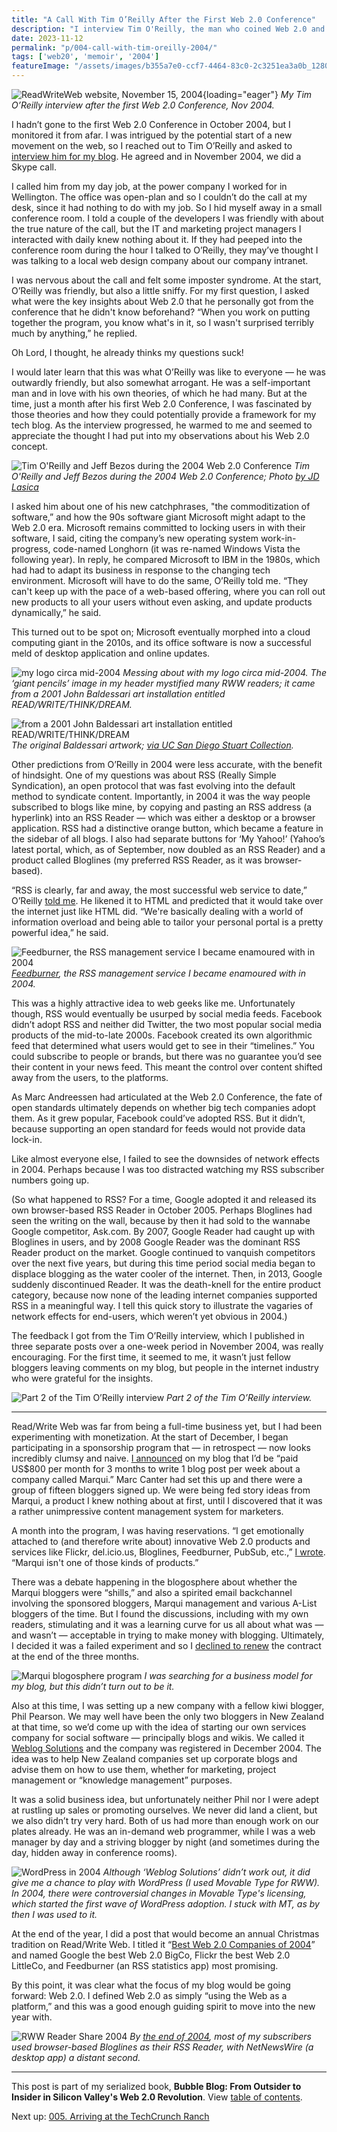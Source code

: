 ```yaml
---
title: "A Call With Tim O’Reilly After the First Web 2.0 Conference"
description: "I interview Tim O'Reilly, the man who coined Web 2.0 and a key Silicon Valley figure, but I wonder if he thinks my questions suck; also, I begin experimenting with earning money from blogging."
date: 2023-11-12
permalink: "p/004-call-with-tim-oreilly-2004/"
tags: ['web20', 'memoir', '2004']
featureImage: "/assets/images/b355a7e0-ccf7-4464-83c0-2c3251ea3a0b_1280x720.jpg"
---
```


![ReadWriteWeb website, November 15, 2004](/assets/images/b355a7e0-ccf7-4464-83c0-2c3251ea3a0b_1514x1126.jpg){loading="eager"}
*My Tim O’Reilly interview after the first Web 2.0 Conference, Nov 2004.*

I hadn’t gone to the first Web 2.0 Conference in October 2004, but I monitored it from afar. I was intrigued by the potential start of a new movement on the web, so I reached out to Tim O’Reilly and asked to [interview him for my blog](https://web.archive.org/web/20041116101331/http://www.readwriteweb.com/archives/002434.php). He agreed and in November 2004, we did a Skype call.

I called him from my day job, at the power company I worked for in Wellington. The office was open-plan and so I couldn’t do the call at my desk, since it had nothing to do with my job. So I hid myself away in a small conference room. I told a couple of the developers I was friendly with about the true nature of the call, but the IT and marketing project managers I interacted with daily knew nothing about it. If they had peeped into the conference room during the hour I talked to O’Reilly, they may’ve thought I was talking to a local web design company about our company intranet.

I was nervous about the call and felt some imposter syndrome. At the start, O’Reilly was friendly, but also a little sniffy. For my first question, I asked what were the key insights about Web 2.0 that he personally got from the conference that he didn't know beforehand? “When you work on putting together the program, you know what's in it, so I wasn't surprised terribly much by anything,” he replied.

Oh Lord, I thought, he already thinks my questions suck!

I would later learn that this was what O’Reilly was like to everyone — he was outwardly friendly, but also somewhat arrogant. He was a self-important man and in love with his own theories, of which he had many. But at the time, just a month after his first Web 2.0 Conference, I was fascinated by those theories and how they could potentially provide a framework for my tech blog. As the interview progressed, he warmed to me and seemed to appreciate the thought I had put into my observations about his Web 2.0 concept.

![Tim O'Reilly and Jeff Bezos during the 2004 Web 2.0 Conference](/assets/images/d620f1ef-25fe-41ce-8c43-621e6f826268_663x493.jpg "Tim O'Reilly and Jeff Bezos during the 2004 Web 2.0 Conference")
*Tim O'Reilly and Jeff Bezos during the 2004 Web 2.0 Conference; Photo [by JD Lasica](https://www.flickr.com/photos/jdlasica/153327706/in/album-600477/)*

I asked him about one of his new catchphrases, "the commoditization of software,” and how the 90s software giant Microsoft might adapt to the Web 2.0 era. Microsoft remains committed to locking users in with their software, I said, citing the company’s new operating system work-in-progress, code-named Longhorn (it was re-named Windows Vista the following year). In reply, he compared Microsoft to IBM in the 1980s, which had had to adapt its business in response to the changing tech environment. Microsoft will have to do the same, O’Reilly told me. “They can't keep up with the pace of a web-based offering, where you can roll out new products to all your users without even asking, and update products dynamically,” he said.

This turned out to be spot on; Microsoft eventually morphed into a cloud computing giant in the 2010s, and its office software is now a successful meld of desktop application and online updates.

![my logo circa mid-2004](/assets/images/324be902-c26a-4ff8-ab54-ce97f56075b3_800x75.jpg "my logo circa mid-2004")
*Messing about with my logo circa mid-2004. The ‘giant pencils’ image in my header mystified many RWW readers; it came from a 2001 John Baldessari art installation entitled READ/WRITE/THINK/DREAM.*

![from a 2001 John Baldessari art installation entitled READ/WRITE/THINK/DREAM](/assets/images/1bb012a7-63aa-48e4-aefb-21d5e11d0940_740x414.jpg "from a 2001 John Baldessari art installation entitled READ/WRITE/THINK/DREAM")
*The original Baldessari artwork; [via UC San Diego Stuart Collection](https://stuartcollection.ucsd.edu/artist/baldessari.html).*

Other predictions from O’Reilly in 2004 were less accurate, with the benefit of hindsight. One of my questions was about RSS (Really Simple Syndication), an open protocol that was fast evolving into the default method to syndicate content. Importantly, in 2004 it was the way people subscribed to blogs like mine, by copying and pasting an RSS address (a hyperlink) into an RSS Reader — which was either a desktop or a browser application. RSS had a distinctive orange button, which became a feature in the sidebar of all blogs. I also had separate buttons for ‘My Yahoo!’ (Yahoo’s latest portal, which, as of September, now doubled as an RSS Reader) and a product called Bloglines (my preferred RSS Reader, as it was browser-based).

“RSS is clearly, far and away, the most successful web service to date,” O’Reilly [told me](https://web.archive.org/web/20041124150125/http://www.readwriteweb.com/archives/002442.php). He likened it to HTML and predicted that it would take over the internet just like HTML did. “We're basically dealing with a world of information overload and being able to tailor your personal portal is a pretty powerful idea,” he said.

![Feedburner, the RSS management service I became enamoured with in 2004](/assets/images/dee6162c-589e-43ea-bf23-9767609f0ab0_1658x1158.jpg "Feedburner, the RSS management service I became enamoured with in 2004")
*[Feedburner](https://web.archive.org/web/20040602184705/http://feedburner.com/fb/a/home), the RSS management service I became enamoured with in 2004.*

This was a highly attractive idea to web geeks like me. Unfortunately though, RSS would eventually be usurped by social media feeds. Facebook didn’t adopt RSS and neither did Twitter, the two most popular social media products of the mid-to-late 2000s. Facebook created its own algorithmic feed that determined what users would get to see in their “timelines.” You could subscribe to people or brands, but there was no guarantee you’d see their content in your news feed. This meant the control over content shifted away from the users, to the platforms.

As Marc Andreessen had articulated at the Web 2.0 Conference, the fate of open standards ultimately depends on whether big tech companies adopt them. As it grew popular, Facebook could’ve adopted RSS. But it didn’t, because supporting an open standard for feeds would not provide data lock-in.

Like almost everyone else, I failed to see the downsides of network effects in 2004. Perhaps because I was too distracted watching my RSS subscriber numbers going up.

(So what happened to RSS? For a time, Google adopted it and released its own browser-based RSS Reader in October 2005. Perhaps Bloglines had seen the writing on the wall, because by then it had sold to the wannabe Google competitor, Ask&#46;com. By 2007, Google Reader had caught up with Bloglines in users, and by 2008 Google Reader was the dominant RSS Reader product on the market. Google continued to vanquish competitors over the next five years, but during this time period social media began to displace blogging as the water cooler of the internet. Then, in 2013, Google suddenly discontinued Reader. It was the death-knell for the entire product category, because now none of the leading internet companies supported RSS in a meaningful way. I tell this quick story to illustrate the vagaries of network effects for end-users, which weren’t yet obvious in 2004.)

The feedback I got from the Tim O’Reilly interview, which I published in three separate posts over a one-week period in November 2004, was really encouraging. For the first time, it seemed to me, it wasn’t just fellow bloggers leaving comments on my blog, but people in the internet industry who were grateful for the insights.

![Part 2 of the Tim O’Reilly interview](/assets/images/fe475259-8a55-449e-bfba-ee253af3d751_1504x1176.png "Part 2 of the Tim O’Reilly interview")
*Part 2 of the Tim O’Reilly interview.*

* * *

Read/Write Web was far from being a full-time business yet, but I had been experimenting with monetization. At the start of December, I began participating in a sponsorship program that — in retrospect — now looks incredibly clumsy and naive. [I announced](https://web.archive.org/web/20041208185508/http://www.readwriteweb.com/archives/002493.php) on my blog that I’d be “paid US$800 per month for 3 months to write 1 blog post per week about a company called Marqui.” Marc Canter had set this up and there were a group of fifteen bloggers signed up. We were being fed story ideas from Marqui, a product I knew nothing about at first, until I discovered that it was a rather unimpressive content management system for marketers.

A month into the program, I was having reservations. “I get emotionally attached to (and therefore write about) innovative Web 2.0 products and services like Flickr, del&#46;icio&#46;us, Bloglines, Feedburner, PubSub, etc.,” [I wrote](https://web.archive.org/web/20050103033037/http://www.readwriteweb.com/archives/002610.php). “Marqui isn't one of those kinds of products.”

There was a debate happening in the blogosphere about whether the Marqui bloggers were “shills,” and also a spirited email backchannel involving the sponsored bloggers, Marqui management and various A-List bloggers of the time. But I found the discussions, including with my own readers, stimulating and it was a learning curve for us all about what was — and wasn’t — acceptable in trying to make money with blogging. Ultimately, I decided it was a failed experiment and so I [declined to renew](https://web.archive.org/web/20060508061659/http://www.readwriteweb.com/archives/experiment_over.php) the contract at the end of the three months.

![Marqui blogosphere program](/assets/images/8ff3c61d-ea5f-4c82-87e4-5ff4a8e13790_1568x1044.png "Marqui blogosphere program")
*I was searching for a business model for my blog, but this didn’t turn out to be it.*

Also at this time, I was setting up a new company with a fellow kiwi blogger, Phil Pearson. We may well have been the only two bloggers in New Zealand at that time, so we’d come up with the idea of starting our own services company for social software — principally blogs and wikis. We called it [Weblog Solutions](https://web.archive.org/web/20050116071807/http://weblogsolutions.co.nz/blog/about.php) and the company was registered in December 2004. The idea was to help New Zealand companies set up corporate blogs and advise them on how to use them, whether for marketing, project management or “knowledge management” purposes.

It was a solid business idea, but unfortunately neither Phil nor I were adept at rustling up sales or promoting ourselves. We never did land a client, but we also didn’t try very hard. Both of us had more than enough work on our plates already. He was an in-demand web programmer, while I was a web manager by day and a striving blogger by night (and sometimes during the day, hidden away in conference rooms).

![WordPress in 2004](/assets/images/73077544-498e-4613-b41c-2809989c80ae_893x381.png "WordPress in 2004")
*Although ‘Weblog Solutions’ didn’t work out, it did give me a chance to play with WordPress (I used Movable Type for RWW). In 2004, there were controversial changes in Movable Type's licensing, which started the first wave of WordPress adoption. I stuck with MT, as by then I was used to it.*

At the end of the year, I did a post that would become an annual Christmas tradition on Read/Write Web. I titled it “[Best Web 2.0 Companies of 2004](https://web.archive.org/web/20041231030453/http://www.readwriteweb.com/archives/002609.php)” and named Google the best Web 2.0 BigCo, Flickr the best Web 2.0 LittleCo, and Feedburner (an RSS statistics app) most promising.

By this point, it was clear what the focus of my blog would be going forward: Web 2.0. I defined Web 2.0 as simply “using the Web as a platform,” and this was a good enough guiding spirit to move into the new year with.

![RWW Reader Share 2004](/assets/images/b6d2d000-32e2-4f71-98a7-07b69ab330af_420x317.png "RWW Reader Share 2004")
*By [the end of 2004](https://web.archive.org/web/20041229152041/http://www.readwriteweb.com/archives/002574.php), most of my subscribers used browser-based Bloglines as their RSS Reader, with NetNewsWire (a desktop app) a distant second.*

* * *

This post is part of my serialized book, **Bubble Blog: From Outsider to Insider in Silicon Valley's Web 2.0 Revolution**. View [table of contents](/p/roadmap-bubbleblog/).

Next up: [005\. Arriving at the TechCrunch Ranch](/p/005-arriving-at-the-techcrunch-ranch)